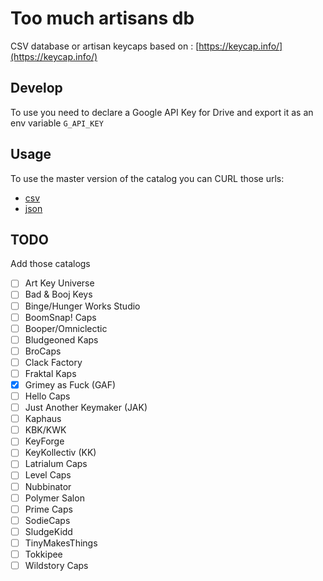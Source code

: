 # Too much artisans db

CSV database or artisan keycaps based on : [https://keycap.info/](https://keycap.info/)

## Develop

To use you need to declare a Google API Key for Drive and export it as an env variable `G_API_KEY`

## Usage

To use the master version of the catalog you can CURL those urls:

- [csv](https://raw.githubusercontent.com/zekth/too-much-artisans-db/master/db/catalog.csv)
- [json](https://raw.githubusercontent.com/zekth/too-much-artisans-db/master/db/catalog.json)

## TODO

Add those catalogs

- [ ] Art Key Universe
- [ ] Bad & Booj Keys
- [ ] Binge/Hunger Works Studio
- [ ] BoomSnap! Caps
- [ ] Booper/Omniclectic
- [ ] Bludgeoned Kaps
- [ ] BroCaps
- [ ] Clack Factory
- [ ] Fraktal Kaps
- [x] Grimey as Fuck (GAF)
- [ ] Hello Caps
- [ ] Just Another Keymaker (JAK)
- [ ] Kaphaus
- [ ] KBK/KWK
- [ ] KeyForge
- [ ] KeyKollectiv (KK)
- [ ] Latrialum Caps
- [ ] Level Caps
- [ ] Nubbinator
- [ ] Polymer Salon
- [ ] Prime Caps
- [ ] SodieCaps
- [ ] SludgeKidd
- [ ] TinyMakesThings
- [ ] Tokkipee
- [ ] Wildstory Caps
